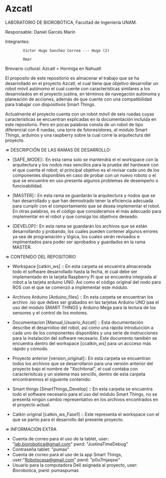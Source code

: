 # Azcatl
LABORATORIO DE BIOROBÓTICA, Facultad de Ingeniería UNAM.

Responsable: Daniel Garcés Marín

Integrantes:
            
            Victor Hugo Sanchez Correa --- Hugo (2)
            
            Omar 
            
Breviario cultural: Azcatl = Hormiga en Nahuatl

El proposito de este repositorio es almacenar el trabajo que se ha desarrollado en el proyecto Azcatl, el cual tiene que objetivo desarrollar un robot móvil autónomo el cual cuente con características similares a los desarrolados en el proyecto justina, en términos de navegación autónoma y planeación de acciones, además de que cuente con una compatibilidad para trabajar con dispositivos Smart Things. 

Actualmente el proyecto cuenta con un robot móvil de seis ruedas cuyas características se encuentran explicadas en la documentación incluida en este repositorio. Pero en pocas palabras consta de un robot de tipo diferencial con 6 ruedas, una torre de fotoresistores, el módulo Smart Things, arduinos y una raspberry sobre la cual corre la arquitectura del proyecto.

=> DESCRIPCIÓN DE LAS RAMAS DE DESARROLLO:

- [SAFE_MODE]:: En esta rama solo se mantendrá el el workspace con la arquitectura y los nodos mas sencillos para la prueba del hardware con el que cuenta el robot; el principal objetivo es el revisar cada uno de los componentes disponibles en caso de probar con un nuevo roboto o el que se encuentre en uso presente algunos problemas de desempeño o funcioabilidad.

- [MASTER]:: En esta rama se guardarán la arquitectura y nodos que se han desarrollado y que han demostrado tener la eficiencia adecuada para cumplir con el comportamiento que se desea implementar el robot. En otras palabras, es el código que consideramos el más adecuado para implementar en el robot y que consiga los objetivos deseado.

- [DEVELOP]:: En esta rama se guardarán los archivos que se están desarrollando y probando, los cuales pueden contener algunos errores ya sea de programación y lógica, los cuales serán revisados e implmentados para poder ser aprobados y guardados en la rama MASTER.

=> CONTENIDO DEL REPOSITORIO

- Workspace [catkin_ws] :: En esta carpeta se encuentra almacenada todo el software desarrollado hasta la fecha, el cual debe ser implementado en la tarjeta Raspberry Pi que se encuentra integrada al robot.a la tarjeta arduino UNO. Así como el código original del nodo para ROS con el que se comenzó a implementar este módulo.

- Archivos Arduino [Arduino_files] :: En esta carpeta se encuentran los archivo .iso que debes ser grabados en las tarjetas Arduino UNO paa el uso del módulo SMART THINGS y Arduino Mega para la lectura de los sensores y el control de los motores. 

- Documentacion [Manual_Usuario_Azcatl] :: Esta documentación describe el desarrolloo del robot, así como una rápida introducción a cada uno de los componentes disponibles y una serie de instrucciones para la instalación del software necesario. Este documento tamibén se encuentra dentro del workspace [ccatkin_ws] para un accceso más rápido y cómodo.


- Proyecto anterior [version_original]:: En esta carpeta se encuentran todos los archivos que se desarrollaron para una versión anterior del proyecto bajo el nombre de "Xochitonal", el cual contaba con caracterisitcas y un sistema mas sencillo, dentro de esta carpeta encontraremos el siguiente contenido:

* Smart things [SmartThings_Develop] :: En esta carpeta se encuentra todo el software necesario para el uso del módulo Smart Things, no se presenta ningún cambio representativo en los archivos encontrados en el proyecto actual.

* Catkin original [catkin_ws_Fase1] :: Este representa el workspace con el que se partío para el desarrollo del presente proyecto. 

=> INFORMACIÓN EXTRA
- Cuenta de correo para el uso de la tablet, user: "lab.biorobotica@gmail.com"    pwrd: "JustinaTimeDebug" 
- Contraseña tablet: "pumas"
- Cuenta de correo para el uso de la app Smart Things, user:"Robotscasa@gmail.com"  pwrd: "p0u7mjaqsw"
- Usuario para la computadora Dell asignada al proyecto, user: Biorobotica, pwrd: pumaspumas

